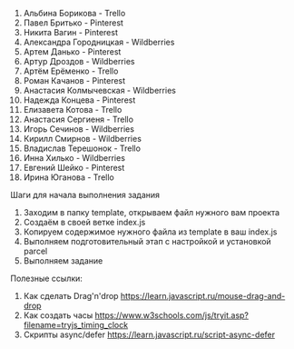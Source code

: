
1. Альбина Борикова - Trello
2. Павел Бритько - Pinterest
3. Никита Вагин - Pinterest
4. Александра Городницкая - Wildberries
5. Артем Данько - Pinterest
6. Артур Дроздов - Wildberries
7. Артём Ерёменко - Trello
8. Роман Качанов - Pinterest
9. Анастасия Колмычевская - Wildberries
10. Надежда Концева - Pinterest
11. Елизавета Котова - Trello
12. Анастасия Сергиеня - Trello
13. Игорь Сечинов - Wildberries
14. Кирилл Смирнов - Wildberries
15. Владислав Терешонок - Trello
16. Инна Хилько - Wildberries
17. Евгений Шейко - Pinterest
18. Ирина Юганова - Trello

Шаги для начала выполнения задания
1. Заходим в папку template, открываем файл нужного вам проекта
2. Создаём в своей ветке index.js
3. Копируем содержимое нужного файла из template в ваш index.js
4. Выполняем подготовительный этап с настройкой и установкой parcel
5. Выполняем задание

Полезные ссылки:
1. Как сделать Drag'n'drop https://learn.javascript.ru/mouse-drag-and-drop
2. Как создать часы https://www.w3schools.com/js/tryit.asp?filename=tryjs_timing_clock
3. Скрипты async/defer https://learn.javascript.ru/script-async-defer
